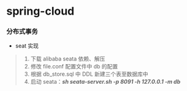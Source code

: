 # spring-cloud

### 分布式事务 

* seat 实现

> 1. 下载 alibaba seata 依赖、解压
> 2. 修改 file.conf 配置文件中 db 的配置
> 3. 根据 db_store.sql 中 DDL 新建三个表至数据库中
> 4. 启动 seata：***sh seata-server.sh -p 8091 -h 127.0.0.1 -m db***

